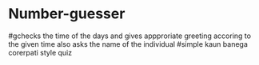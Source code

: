 # Number-guesser
#gchecks the time of the days and gives appproriate greeting accoring to the given time also asks the name of the individual
#simple kaun banega corerpati style quiz

